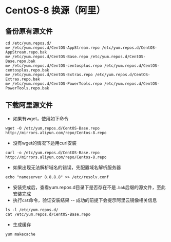 # CentOS-8 换源（阿里）

## 备份原有源文件

```shell
cd /etc/yum.repos.d/
mv /etc/yum.repos.d/CentOS-AppStream.repo /etc/yum.repos.d/CentOS-AppStream.repo.bak
mv /etc/yum.repos.d/CentOS-Base.repo /etc/yum.repos.d/CentOS-Base.repo.bak
mv /etc/yum.repos.d/CentOS-centosplus.repo /etc/yum.repos.d/CentOS-centosplus.repo.bak
mv /etc/yum.repos.d/CentOS-Extras.repo /etc/yum.repos.d/CentOS-Extras.repo.bak
mv /etc/yum.repos.d/CentOS-PowerTools.repo /etc/yum.repos.d/CentOS-PowerTools.repo.bak
```

## 下载阿里源文件

- 如果有wget，使用如下命令

```shell
wget -O /etc/yum.repos.d/CentOS-Base.repo http://mirrors.aliyun.com/repo/Centos-8.repo
```

+ 没有wget的情况下适用curl安装

```shell
curl -o /etc/yum.repos.d/CentOS-Base.repo http://mirrors.aliyun.com/repo/Centos-8.repo
```

+ 如果出现无法解析域名的错误，先配置域名解析服务器

```shell
echo "nameserver 8.8.8.8" >> /etc/resolv.conf
```

- 安装完成后，查看yum.repos.d目录下是否存在不是`.bak`后缀的源文件，至此安装完成
- 执行`cat`命令，验证安装结果 -- 成功的前提下会提示阿里云镜像相关信息

```shell
ls -l /etc/yum.repos.d/
cat /etc/yum.repos.d/CentOS-Base.repo
```

- 生成缓存

```shell
yum makecache
```
